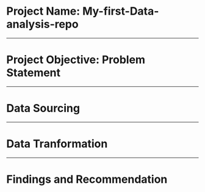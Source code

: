 # Project Name: My-first-Data-analysis-repo

---
# Project Objective: Problem Statement



------
# Data Sourcing



-------
# Data Tranformation



-------
# Findings and Recommendation



